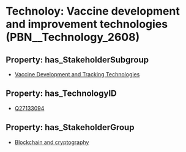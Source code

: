 # Technoloy: __Vaccine development and improvement technologies__ (PBN__Technology_2608)

## Property: has_StakeholderSubgroup

* [Vaccine Development and Tracking Technologies](PBN__TechSubgroup_170)

## Property: has_TechnologyID

* [Q27133094](Q27133094)

## Property: has_StakeholderGroup

* [Blockchain and cryptography](PBN__TechGroup_10)

